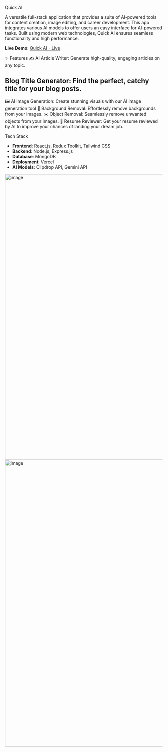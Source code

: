  Quick AI

A versatile full-stack application that provides a suite of AI-powered tools for content creation, image editing, and career development. This app integrates various AI models to offer users an easy interface for AI-powered tasks. Built using modern web technologies, Quick AI ensures seamless functionality and high performance.

**Live Demo**: [Quick AI - Live](https://quick-ai-full-stack-lkmq.vercel.app/)

✨ Features
✍️ AI Article Writer: Generate high-quality, engaging articles on any topic.
## Blog Title Generator: Find the perfect, catchy title for your blog posts.
🖼️ AI Image Generation: Create stunning visuals with our AI image generation tool
🎨 Background Removal: Effortlessly remove backgrounds from your images.
✂️ Object Removal: Seamlessly remove unwanted objects from your images.
📄 Resume Reviewer: Get your resume reviewed by AI to improve your chances of landing your dream job.

 Tech Stack

- **Frontend**: React.js, Redux Toolkit, Tailwind CSS
- **Backend**: Node.js, Express.js
- **Database**: MongoDB
- **Deployment**: Vercel 
- **AI Models**: Clipdrop API, Gemini API

<img width="1900" height="911" alt="image" src="https://github.com/user-attachments/assets/851438eb-4e09-4457-9aae-2b8c80284dd7" />

<img width="1907" height="916" alt="image" src="https://github.com/user-attachments/assets/83f7835b-769b-48ff-bc61-c9b3528d5d65" />

